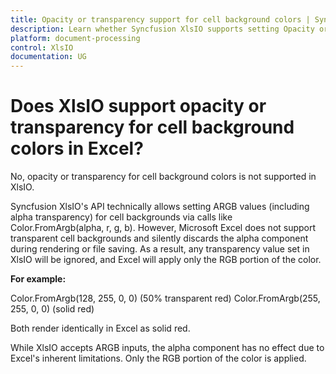 ```yaml
---
title: Opacity or transparency support for cell background colors | Syncfusion
description: Learn whether Syncfusion XlsIO supports setting Opacity or transparency for cell background colors in Excel.
platform: document-processing
control: XlsIO
documentation: UG
---
```


# Does XlsIO support opacity or transparency for cell background colors in Excel?

No, opacity or transparency for cell background colors is not supported in XlsIO.

Syncfusion XlsIO's API technically allows setting ARGB values (including alpha transparency) for cell backgrounds via calls like Color.FromArgb(alpha, r, g, b). However, Microsoft Excel does not support transparent cell backgrounds and silently discards the alpha component during rendering or file saving. As a result, any transparency value set in XlsIO will be ignored, and Excel will apply only the RGB portion of the color. 

**For example:**

Color.FromArgb(128, 255, 0, 0) (50% transparent red)
Color.FromArgb(255, 255, 0, 0) (solid red)

Both render identically in Excel as solid red.

While XlsIO accepts ARGB inputs, the alpha component has no effect due to Excel's inherent limitations. Only the RGB portion of the color is applied.
